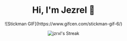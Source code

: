 <div align="center">
 <h1 align="center">Hi, I'm Jezrel 👋</h1>
 ![Stickman GIF](https://www.gifcen.com/stickman-gif-6/)

![jzrxl's Streak](https://github-readme-streak-stats.herokuapp.com/?user=jzrxl&theme=merko&hide_border=true)